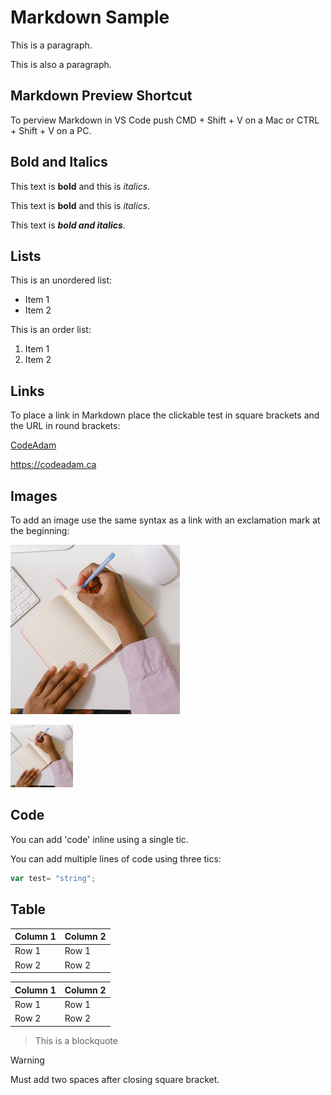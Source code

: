 
# Markdown Sample

This is a paragraph.

This is also a paragraph.

## Markdown Preview Shortcut

To perview Markdown in VS Code push CMD + Shift + V on a Mac or CTRL + Shift + V on a PC.

## Bold and Italics

This text is **bold** and this is *italics*.

This text is __bold__ and this is _italics_.

This text is **_bold and italics_**.

## Lists

This is an unordered list:

- Item 1
- Item 2

This is an order list:

1. Item 1
2. Item 2

## Links

To place a link in Markdown place the clickable test in square brackets and the URL in round brackets:

[CodeAdam](https://codeadam.ca)

https://codeadam.ca

## Images

To add an image use the same syntax as a link with an exclamation mark at the beginning:

![Note book](4.png)

<img src="4.png" width="100" />


## Code

You can add 'code' inline using a single tic.

You can add multiple lines of code using three tics:

```javascript
var test= "string";
```

## Table

Column 1 | Column 2
-- | --
Row 1      | Row 1
Row 2      | Row 2

| Column 1 | Column 2 |
| -------- | -------- |
| Row 1    | Row 1   |
| Row 2    | Row 2   |

> This is a blockquote

> [!WARNING]  
> Must add two spaces after closing square bracket.

